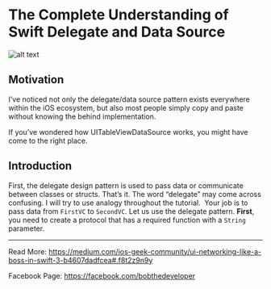 # The Complete Understanding of Swift Delegate and Data Source
![alt text](https://cdn-images-1.medium.com/max/2000/1*NB81tCjgeOUoEntil8Kqig.jpeg "Cover Image")

## Motivation 
I’ve noticed not only the delegate/data source pattern exists everywhere within the iOS ecosystem, but also most people simply copy and paste without knowing the behind implementation. 

If you’ve wondered how UITableViewDataSource works, you might have come to the right place.


## Introduction 
First, the delegate design pattern is used to pass data or communicate between classes or structs. That’s it. The word “delegate” may come across confusing. I will try to use analogy throughout the tutorial. 
Your job is to pass data from `FirstVC` to `SecondVC`. Let us use the delegate pattern. **First**, you need to create a protocol that has a required function with a `String` parameter.

---

Read More:
https://medium.com/ios-geek-community/ui-networking-like-a-boss-in-swift-3-b4607dadfcea#.f8t2z9n9y

Facebook Page:
https://facebook.com/bobthedeveloper
